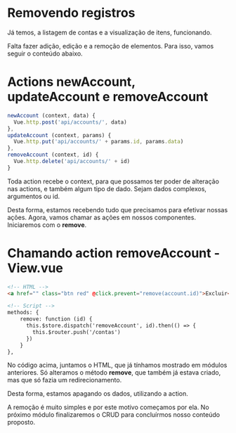 # Removendo registros

Já temos, a listagem de contas e a visualização de itens, funcionando.

Falta fazer adição, edição e a remoção de elementos. Para isso, vamos seguir o conteúdo abaixo.

# Actions newAccount, updateAccount e removeAccount

```js
newAccount (context, data) {
  Vue.http.post('api/accounts/', data)
},
updateAccount (context, params) {
  Vue.http.put('api/accounts/' + params.id, params.data)
},
removeAccount (context, id) {
  Vue.http.delete('api/accounts/' + id)
}
```

Toda action recebe o context, para que possamos ter poder de alteração nas actions, e também algum tipo de dado. Sejam dados complexos, argumentos ou id.

Desta forma, estamos recebendo tudo que precisamos para efetivar nossas ações. Agora, vamos chamar as ações em nossos componentes. Iniciaremos com o **remove**.

# Chamando action removeAccount - View.vue

```html
<!-- HTML -->
<a href="" class="btn red" @click.prevent="remove(account.id)">Excluir</a>

<!-- Script -->
methods: {
    remove: function (id) {
      this.$store.dispatch('removeAccount', id).then(() => {
        this.$router.push('/contas')
      })
    }
},
```

No código acima, juntamos o HTML, que já tínhamos mostrado em módulos anteriores. Só alteramos o método **remove**, que também já estava criado, mas que só fazia um redirecionamento.

Desta forma, estamos apagando os dados, utilizando a action.

A remoção é muito simples e por este motivo começamos por ela. No próximo módulo finalizaremos o CRUD para concluírmos nosso conteúdo proposto.